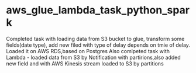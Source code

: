 # aws_glue_lambda_task_python_spark

Completed task with loading data from S3 bucket to glue, transform some fields(date type), add new filed with type of delay depends on tmie of delay.
Loaded it on AWS RDS,based on Postgres
Also comlpeted task with Lambda - loaded data from S3 by Notification with partirions,also added new field and with
AWS Kinesis stream loaded to S3 by partitions
